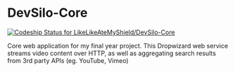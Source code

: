 # DevSilo-Core
[ ![Codeship Status for LikeLikeAteMyShield/DevSilo-Core](https://app.codeship.com/projects/9e024cd0-d79a-0134-f965-4e471868a2e5/status?branch=master)](https://app.codeship.com/projects/203104)

Core web application for my final year project. This Dropwizard web service streams video content over HTTP, as well as  aggregating search results from 3rd party APIs (eg. YouTube, Vimeo)
